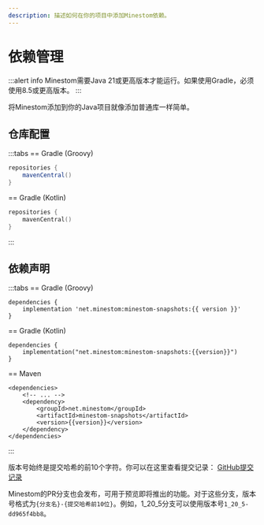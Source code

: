 ```yaml
---
description: 描述如何在你的项目中添加Minestom依赖。
---
```


<script setup>
import axios from "axios";
import { ref, onMounted } from 'vue'

const version = ref("<--version-->");

const fetchVersion = async () => {
  try {
    const response = await axios.get("/api/latest-version");
    const ver = response.data.latestVersion;
    if (ver != null) {
      version.value = ver;
    }
  } catch (error) {
    console.error("Error fetching libraries:", error);
  }
}

onMounted(() => {
  fetchVersion();
});
</script>

# 依赖管理

:::alert info
Minestom需要Java 21或更高版本才能运行。如果使用Gradle，必须使用8.5或更高版本。
:::

将Minestom添加到你的Java项目就像添加普通库一样简单。

## 仓库配置

:::tabs
== Gradle (Groovy)

```groovy
repositories {
    mavenCentral()
}
```

== Gradle (Kotlin)

```kotlin
repositories {
    mavenCentral()
}
```

:::

## 依赖声明

:::tabs
== Gradle (Groovy)

```groovy-vue
dependencies {
    implementation 'net.minestom:minestom-snapshots:{{ version }}'
}
```

== Gradle (Kotlin)

```kotlin-vue
dependencies {
    implementation("net.minestom:minestom-snapshots:{{version}}")
}
```

== Maven

```xml-vue
<dependencies>
    <!-- ... -->
    <dependency>
        <groupId>net.minestom</groupId>
        <artifactId>minestom-snapshots</artifactId>
        <version>{{version}}</version>
    </dependency>
</dependencies>
```

:::

版本号始终是提交哈希的前10个字符。你可以在这里查看提交记录：
[GitHub提交记录](https://github.com/Minestom/Minestom/commits/master/)

Minestom的PR分支也会发布，可用于预览即将推出的功能。对于这些分支，版本号格式为`{分支名}-{提交哈希前10位}`。例如，1_20_5分支可以使用版本号`1_20_5-dd965f4bb8`。
